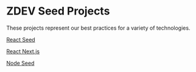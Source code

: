 # ZDEV Seed Projects

These projects represent our best practices for a variety of technologies.


[React Seed](https://github.com/z-dev/react-seed)

[React Next.js](https://github.com/z-dev/next-seed)

[Node Seed](https://github.com/z-dev/node-seed)
